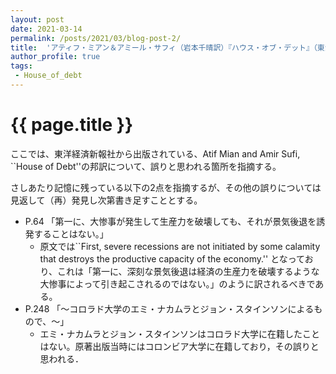 ```yaml
---
layout: post
date: 2021-03-14
permalink: /posts/2021/03/blog-post-2/
title:  'アティフ・ミアン＆アミール・サフィ（岩本千晴訳）『ハウス・オブ・デット』（東洋経済新報社）の邦訳の誤りについて'
author_profile: true
tags: 
 - House_of_debt
---
```




<h1>{{ page.title }}</h1>
ここでは、東洋経済新報社から出版されている、Atif Mian and Amir Sufi, ``House of Debt''の邦訳について、誤りと思われる箇所を指摘する。

さしあたり記憶に残っている以下の2点を指摘するが、その他の誤りについては見返して（再）発見し次第書き足すこととする。

* P.64 「第一に、大惨事が発生して生産力を破壊しても、それが景気後退を誘発することはない。」
  * 原文では``First, severe recessions are not initiated by some calamity that destroys the productive capacity of the economy.'' となっており、これは「第一に、深刻な景気後退は経済の生産力を破壊するような大惨事によって引き起こされるのではない。」のように訳されるべきである。
* P.248 「〜コロラド大学のエミ・ナカムラとジョン・スタインソンによるもので、〜」
  * エミ・ナカムラとジョン・スタインソンはコロラド大学に在籍したことはない。原著出版当時にはコロンビア大学に在籍しており，その誤りと思われる．




